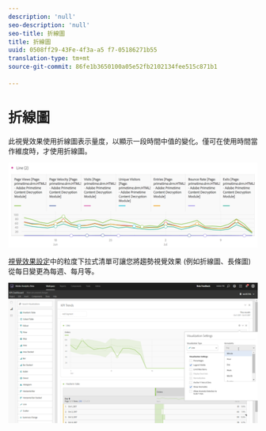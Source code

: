 ```yaml
---
description: 'null'
seo-description: 'null'
seo-title: 折線圖
title: 折線圖
uuid: 0508ff29-43Fe-4f3a-a5 f7-05186271b55
translation-type: tm+mt
source-git-commit: 86fe1b3650100a05e52fb2102134fee515c871b1

---
```



# 折線圖

此視覺效果使用折線圖表示量度，以顯示一段時間中值的變化。僅可在使用時間當作維度時，才使用折線圖。

![](assets/line.png)

[視覺效果設定](../../../analyze/analysis-workspace/visualizations/freeform-analysis-visualizations.md#section_D3BB5042A92245D8BF6BCF072C66624B)中的粒度下拉式清單可讓您將趨勢視覺效果 (例如折線圖、長條圖) 從每日變更為每週、每月等。

![](assets/viz-granularity.png)

